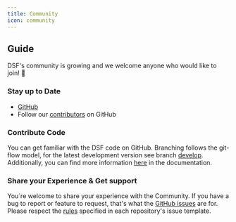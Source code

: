 ```yaml
---
title: Community
icon: community
---
```

## Guide
DSF's community is growing and we welcome anyone who would like to join! :rocket:

### Stay up to Date
- [GitHub](https://github.com/highmed/highmed-dsf)
- Follow our [contributors](/about/learnmore/contributors.md) on GitHub

### Contribute Code
You can get familiar with the DSF code on GitHub. Branching follows the git-flow model, for the latest development version see branch [develop](https://github.com/highmed/highmed-dsf/tree/develop). Additionally, you can find more information [here](/doc/guideline/code/) in the documentation.

### Share your Experience & Get support 
You´re welcome to share your experience with the Community. If you have a bug to report or feature to request, that's what the [GitHub issues](https://github.com/highmed/highmed-dsf/issues) are for. Please respect the [rules](https://opensource.guide/) specified in each repository's issue template.

